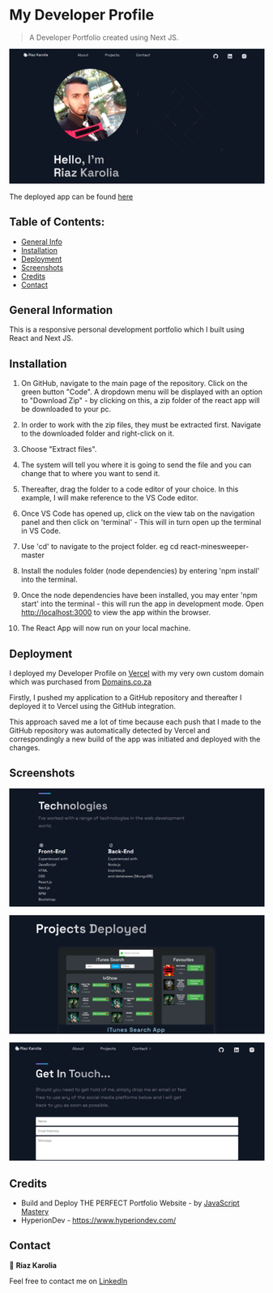 # My Developer Profile

> A Developer Portfolio created using Next JS.

![Home Page](./public/images/HomePage.png)

The deployed app can be found [here](https://www.riazkarolia.co.za/)

## Table of Contents:

- [General Info](#general-information)
- [Installation](#installation)
- [Deployment](#deployment)
- [Screenshots](#screenshots)
- [Credits](#credits)
- [Contact](#contact)

## General Information

This is a responsive personal development portfolio which I built using React and Next JS.

## Installation

1. On GitHub, navigate to the main page of the repository. Click on the green button "Code". A dropdown menu will be displayed with an option to "Download Zip" - by clicking on this, a zip folder of the react app will be downloaded to your pc.

2. In order to work with the zip files, they must be extracted first.
   Navigate to the downloaded folder and right-click on it.

3. Choose "Extract files".

4. The system will tell you where it is going to send the file and you can change that to where you want to send it.

5. Thereafter, drag the folder to a code editor of your choice. In this example, I will make reference to the VS Code editor.

6. Once VS Code has opened up, click on the view tab on the navigation panel and then click on 'terminal' - This will in turn open up the terminal in VS Code.

7. Use 'cd' to navigate to the project folder. eg cd react-minesweeper-master

8. Install the nodules folder (node dependencies) by entering 'npm install' into the terminal.

9. Once the node dependencies have been installed, you may enter 'npm start' into the terminal - this will run the app in development mode.
   Open [http://localhost:3000](http://localhost:3000) to view the app within the browser.

10. The React App will now run on your local machine.

## Deployment

I deployed my Developer Profile on [Vercel](https://www.riazkarolia.co.za/ "Developer Profle") with my very own custom domain which was purchased from [Domains.co.za](https://www.domains.co.za/)

Firstly, I pushed my application to a GitHub repository and thereafter I deployed it to Vercel using the GitHub integration.

This approach saved me a lot of time because each push that I made to the GitHub repository was automatically detected by Vercel and correspondingly a new build of the app was initiated and deployed with the changes.

## Screenshots

![Technologies](./public/images/Technologies.png)

![Projects](./public/images/Projects.png)

![Contact](./public/images/Contact.png)

## Credits

- Build and Deploy THE PERFECT Portfolio Website - by [JavaScript Mastery](https://www.youtube.com/watch?v=OPaLnMw2i_0)
- HyperionDev - https://www.hyperiondev.com/

## Contact

👤 **Riaz Karolia**

Feel free to contact me on [LinkedIn](https://www.linkedin.com/in/riaz-karolia/)